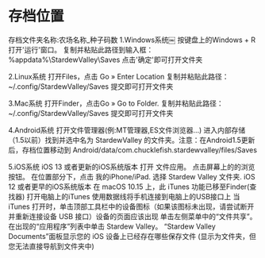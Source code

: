 # 存档位置
存档文件夹名称:农场名称_种子码数
1.Windows系统￼
按键盘上的Windows + R打开'运行'窗口。
复制并粘贴此路径到输入框：%appdata%\StardewValley\Saves
点击'确定'即可打开文件夹

2.Linux系统
打开Files，点击 Go » Enter Location
复制并粘贴此路径：~/.config/StardewValley/Saves
提交即可打开文件夹

3.Mac系统
打开Finder，点击Go » Go to Folder.
复制并粘贴此路径：~/.config/StardewValley/Saves
提交即可打开文件夹

4.Android系统
打开文件管理器(例:MT管理器,ES文件浏览器…)
进入内部存储
（1.5以前）找到并选中名为 StardewValley 的文件夹。注意：在Android1.5更新后，存档位置移动到
Android/data/com.chucklefish.stardewvalley/files/Saves

5.iOS系统
iOS 13 或者更新的iOS系统版本
打开 文件应用。
点击屏幕上的的浏览按钮。
在位置部分下，点击 我的iPhone/iPad.
选择 Stardew Valley 文件夹.
iOS 12 或者更早的iOS系统版本
在 macOS 10.15 上，此 iTunes 功能已移至Finder(查找器)
打开电脑上的iTunes
使用数据线将手机连接到电脑上的USB接口上
当 iTunes 打开时，单击顶部工具栏中的设备图标（如果该图标未出现，请尝试断开并重新连接设备 USB 接口）设备的页面应该出现
单击左侧菜单中的“文件共享”。
在出现的“应用程序”列表中单击 Stardew Valley。
“Stardew Valley Documents”面板显示您的 iOS 设备上已经存在哪些保存文件
(显示为文件夹，但您无法直接导航到文件夹中)
